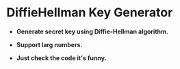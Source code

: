 # DiffieHellman Key Generator

- **Generate secret key using Diffie-Hellman algorithm.**

- **Support larg numbers.**

- **Just check the code it's funny.** 
